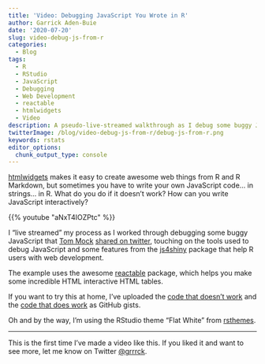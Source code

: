 ```yaml
---
title: 'Video: Debugging JavaScript You Wrote in R'
author: Garrick Aden-Buie
date: '2020-07-20'
slug: video-debug-js-from-r
categories:
  - Blog
tags:
  - R
  - RStudio
  - JavaScript
  - Debugging
  - Web Development
  - reactable
  - htmlwidgets
  - Video
description: A pseudo-live-streamed walkthrough as I debug some buggy JavaScript written in R for a {reactable} htmlwidget.
twitterImage: /blog/video-debug-js-from-r/debug-js-from-r.png
keywords: rstats
editor_options:
  chunk_output_type: console
---
```


<!-- Links -->

<div class="lead">

<span class="pkg">[htmlwidgets](https://www.htmlwidgets.org/)</span> makes it easy to create awesome web things from R and R Markdown, but sometimes you have to write your own JavaScript code… in strings… in R. What do you do if it doesn’t work? How can you write JavaScript interactively?

</div>

<p>
{{% youtube "aNxT4IOZPtc" %}}
</p>

I “live streamed” my process
as I worked through debugging
some buggy JavaScript that [Tom Mock](https://twitter.com/thomas_mock)
[shared on twitter](https://twitter.com/thomas_mock/status/1284932187352072192),
touching on the tools used
to debug JavaScript and
some features from the <span class="pkg">[js4shiny](https://pkg.js4shiny.com)</span> package
that help R users with web development.

The example uses the awesome <span class="pkg">[reactable](https://glin.github.io/reactable)</span> package,
which helps you make some incredible HTML interactive HTML tables.

If you want to try this at home,
I’ve uploaded the
[code that doesn’t work](https://gist.github.com/gadenbuie/9ce3a58a7f6109c23cdd68711a2623ae)
and the
[code that does work](https://gist.github.com/gadenbuie/7d8bb61476dcfa4459fb6e8b7a219022)
as GitHub gists.

Oh and by the way,
I’m using the RStudio theme “Flat White” from <span class="pkg">[rsthemes](https://github.com/gadenbuie/rsthemes/)</span>.

------------------------------------------------------------------------

This is the first time I’ve made a video like this.
If you liked it and want to see more,
let me know on Twitter
[@grrrck](https://twitter.com/grrrck).
